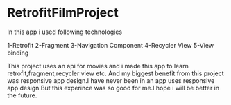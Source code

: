 # RetrofitFilmProject
In this app i used following technologies

1-Retrofit
2-Fragment
3-Navigation Component
4-Recycler View
5-View binding

This project uses an api for movies and i made this app to learn retrofit,fragment,recycler view etc.
And my biggest benefit from this project was responsive app design.I have never been in an app uses responsive app design.But this experince was so good for me.I hope i will be better in the future.
